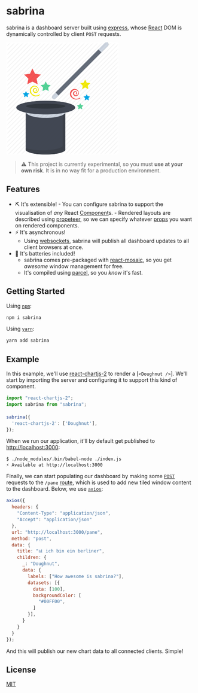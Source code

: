 # sabrina

sabrina is a dashboard server built using [express](), whose [React]() DOM is dynamically controlled by client `POST` requests.

<p align"center">
  <img src="./assets/title.png" width="300" height="300" />
</p>

> ⚠️ This project is currently experimental, so you must **use at your own risk**. It is in no way fit for a production environment.

## Features

  -  ⛏️ It's extensible! 
    - You can configure sabrina to support the visualisation of _any_ React [Component]()s.
    - Rendered layouts are described using [propeteer](), so we can specify whatever [props]() you want on rendered components.
  - ⚡ It's asynchronous!
    - Using [websockets](), sabrina will publish all dashboard updates to all client browsers at once.
  - 🔋 It's batteries included!
    - sabrina comes pre-packaged with [react-mosaic](), so you get _awesome_ window management for free.
    - It's compiled using [parcel](), so you _know_ it's fast.

## Getting Started

Using [`npm`]():

```bash
npm i sabrina
```

Using [`yarn`]():

```bash
yarn add sabrina
```

## Example

In this example, we'll use [react-chartjs-2]() to render a [`<Doughnut />`]. We'll start by importing the server and configuring it to support this kind of component.

```javascript
import "react-chartjs-2";
import sabrina from "sabrina";

sabrina({
  'react-chartjs-2': ['Doughnut'],
});
```

When we run our application, it'll by default get published to [http://localhost:3000](http://localhost:3000):

```shell
$ ./node_modules/.bin/babel-node ./index.js
⚡ Available at http://localhost:3000
```

Finally, we can start populating our dashboard by making some [`POST`]() requests to the `/pane` [route](), which is used to add new tiled window content to the dashboard. Below, we use [`axios`]():

```javascript
axios({
  headers: {
    "Content-Type": "application/json",
    "Accept": "application/json"
  },
  url: "http://localhost:3000/pane",
  method: "post",
  data: {
    title: "📊 ich bin ein berliner",
    children: {
      _: "Doughnut",
      data: {
        labels: ["How awesome is sabrina?"],
        datasets: [{
          data: [100],
          backgroundColor: [
            "#00FF00",
          ]
        }],
      }
    }
  }
});
```

And this will publish our new chart data to all connected clients. Simple!

## License
[MIT](https://opensource.org/licenses/MIT)
